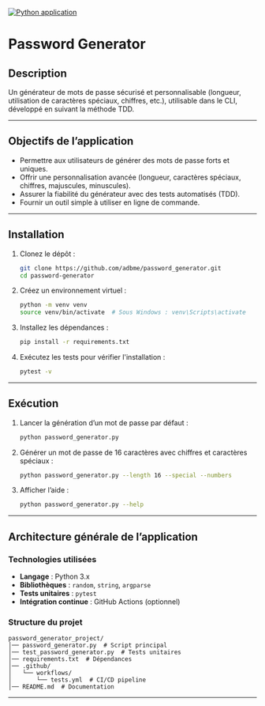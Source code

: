 [![Python application](https://github.com/adbme/password_generator/actions/workflows/python-app.yml/badge.svg)](https://github.com/adbme/password_generator/actions/workflows/python-app.yml)

# Password Generator

## Description
Un générateur de mots de passe sécurisé et personnalisable (longueur, utilisation de caractères spéciaux, chiffres, etc.), utilisable dans le CLI, développé en suivant la méthode TDD.

---

## Objectifs de l’application
- Permettre aux utilisateurs de générer des mots de passe forts et uniques.
- Offrir une personnalisation avancée (longueur, caractères spéciaux, chiffres, majuscules, minuscules).
- Assurer la fiabilité du générateur avec des tests automatisés (TDD).
- Fournir un outil simple à utiliser en ligne de commande.

---

## Installation

1. Clonez le dépôt :
   ```bash
   git clone https://github.com/adbme/password_generator.git
   cd password-generator
   ```

2. Créez un environnement virtuel :
   ```bash
   python -m venv venv
   source venv/bin/activate  # Sous Windows : venv\Scripts\activate
   ```

3. Installez les dépendances :
   ```bash
   pip install -r requirements.txt
   ```

4. Exécutez les tests pour vérifier l'installation :
   ```bash
   pytest -v
   ```

---

## Exécution

1. Lancer la génération d’un mot de passe par défaut :
   ```bash
   python password_generator.py
   ```

2. Générer un mot de passe de 16 caractères avec chiffres et caractères spéciaux :
   ```bash
   python password_generator.py --length 16 --special --numbers
   ```

3. Afficher l’aide :
   ```bash
   python password_generator.py --help
   ```

---

## Architecture générale de l’application

### Technologies utilisées
- **Langage** : Python 3.x
- **Bibliothèques** : `random`, `string`, `argparse`
- **Tests unitaires** : `pytest`
- **Intégration continue** : GitHub Actions (optionnel)

### Structure du projet
```
password_generator_project/
│── password_generator.py  # Script principal
│── test_password_generator.py  # Tests unitaires
│── requirements.txt  # Dépendances
│── .github/
│   └── workflows/
│       └── tests.yml  # CI/CD pipeline
│── README.md  # Documentation
```

---

